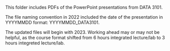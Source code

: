 This folder includes PDFs of the PowerPoint presentations from DATA 3101.

The file naming convention in 2022 included the date of the presentation in YYYYMMDD format:
YYYYMMDD_DATA3101.

The updated files will begin with 2023. Working ahead may or may not be helpful, as the course format shifted from 6 hours integrated lecture/lab to 3 hours integreted lecture/lab.
